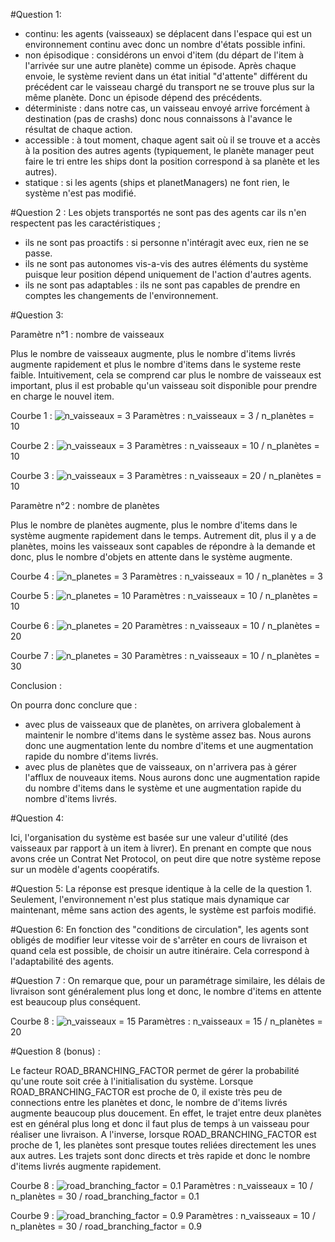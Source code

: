 #Question 1:
- continu: les agents (vaisseaux) se déplacent dans l'espace qui est un environnement continu avec donc un nombre d'états possible infini.
- non épisodique : considérons un envoi d'item (du départ de l'item à l'arrivée sur une autre planète) comme un épisode. Après chaque envoie, le système revient dans un état initial "d'attente" différent du précédent car le vaisseau chargé du transport ne se trouve plus sur la même planète. Donc un épisode dépend des précédents.
- déterministe : dans notre cas, un vaisseau envoyé arrive forcément à destination (pas de crashs) donc nous connaissons à l'avance le résultat de chaque action.
- accessible : à tout moment, chaque agent sait où il se trouve et a accès à la position des autres agents (typiquement, le planète manager peut faire le tri entre les ships dont la position correspond à sa planète et les autres).
- statique : si les agents (ships et planetManagers) ne font rien, le système n'est pas modifié.


#Question 2 :
Les objets transportés ne sont pas des agents car ils n'en respectent pas les caractéristiques ;
- ils ne sont pas proactifs : si personne n'intéragit avec eux, rien ne se passe.
- ils ne sont pas autonomes vis-a-vis des autres éléments du système puisque leur position dépend uniquement de l'action d'autres agents.
- ils ne sont pas adaptables : ils ne sont pas capables de prendre en comptes les changements de l'environnement.


#Question 3:

Paramètre n°1 : nombre de vaisseaux

Plus le nombre de vaisseaux augmente, plus le nombre d'items livrés augmente rapidement et plus le nombre d'items dans le systeme reste faible. Intuitivement, cela se comprend car plus le nombre de vaisseaux est important, plus il est probable qu'un vaisseau soit disponible pour prendre en charge le nouvel item.

Courbe 1 :
![n_vaisseaux = 3](p1_3_navettes.png)
Paramètres : n_vaisseaux = 3 / n_planètes = 10

Courbe 2 :
![n_vaisseaux = 3](p1_10_navettes.png)
Paramètres : n_vaisseaux = 10 / n_planètes = 10

Courbe 3 :
![n_vaisseaux = 3](p1_20_navettes.png)
Paramètres : n_vaisseaux = 20 / n_planètes = 10


Paramètre n°2 : nombre de planètes

Plus le nombre de planètes augmente, plus le nombre d'items dans le système augmente rapidement dans le temps. Autrement dit, plus il y a de planètes, moins les vaisseaux sont capables de répondre à la demande et donc, plus le nombre d'objets en attente dans le système augmente.

Courbe 4 :
![n_planetes = 3](p1_3_planetes.png)
Paramètres : n_vaisseaux = 10 / n_planètes = 3

Courbe 5 :
![n_planetes = 10](p1_10_planetes.png)
Paramètres : n_vaisseaux = 10 / n_planètes = 10

Courbe 6 :
![n_planetes = 20](p1_20_planetes.png)
Paramètres : n_vaisseaux = 10 / n_planètes = 20

Courbe 7 :
![n_planetes = 30](p1_30_planetes.png)
Paramètres : n_vaisseaux = 10 / n_planètes = 30


Conclusion : 

On pourra donc conclure que :
- avec plus de vaisseaux que de planètes, on arrivera globalement à maintenir le nombre d'items dans le système assez bas. Nous aurons donc une augmentation lente du nombre d'items et une augmentation rapide du nombre d'items livrés.
- avec plus de planètes que de vaisseaux, on n'arrivera pas à gérer l'afflux de nouveaux items. Nous aurons donc une augmentation rapide du nombre d'items dans le système et une augmentation rapide du nombre d'items livrés.


#Question 4:

Ici, l'organisation du système est basée sur une valeur d'utilité (des vaisseaux par rapport à un item à livrer). En prenant en compte que nous avons crée un Contrat Net Protocol, on peut dire que notre système repose sur un modèle d'agents coopératifs. 

#Question 5:
La réponse est presque identique à la celle de la question 1. Seulement, l'environnement n'est plus statique mais dynamique car maintenant, même sans action des agents, le système est parfois modifié.


#Question 6:
En fonction des "conditions de circulation", les agents sont obligés de modifier leur vitesse voir de s'arrêter en cours de livraison et quand cela est possible, de choisir un autre itinéraire. Cela correspond à l'adaptabilité des agents.


#Question 7 :
On remarque que, pour un paramétrage similaire, les délais de livraison sont généralement plus long et donc, le nombre d'items en attente est beaucoup plus conséquent. 

Courbe 8 :
![n_vaisseaux = 15](p2.png)
Paramètres : n_vaisseaux = 15 / n_planètes = 20


#Question 8 (bonus) :

Le facteur ROAD_BRANCHING_FACTOR permet de gérer la probabilité qu'une route soit crée à l'initialisation du système. Lorsque ROAD_BRANCHING_FACTOR est proche de 0, il existe très peu de connections entre les planètes et donc, le nombre de d'items livrés augmente beaucoup plus doucement. En effet, le trajet entre deux planètes est en général plus long et donc il faut plus de temps à un vaisseau pour réaliser une livraison. A l'inverse, lorsque ROAD_BRANCHING_FACTOR est proche de 1, les planètes sont presque toutes reliées directement les unes aux autres. Les trajets sont donc directs et très rapide et donc le nombre d'items livrés augmente rapidement. 

Courbe 8 :
![road_branching_factor = 0.1](few_connections_graph.png)
Paramètres : n_vaisseaux = 10 / n_planètes = 30 / road_branching_factor = 0.1

Courbe 9 :
![road_branching_factor = 0.9](many_connections_graph.png)
Paramètres : n_vaisseaux = 10 / n_planètes = 30 / road_branching_factor = 0.9
